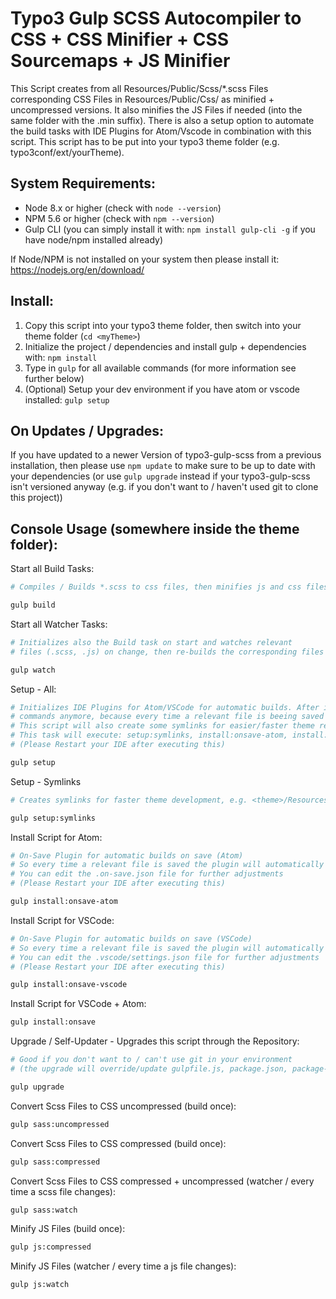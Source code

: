 # Typo3 Gulp SCSS Autocompiler to CSS + CSS Minifier + CSS Sourcemaps + JS Minifier

This Script creates from all Resources/Public/Scss/\*.scss Files corresponding CSS Files in Resources/Public/Css/ as minified + uncompressed versions. It also minifies the JS Files if needed (into the same folder with the .min suffix). There is also a setup option to automate the build tasks with IDE Plugins for Atom/Vscode in combination with this script. This script has to be put into your typo3 theme folder (e.g. typo3conf/ext/yourTheme).

## System Requirements:

- Node 8.x or higher (check with `node --version`)
- NPM 5.6 or higher (check with `npm --version`)
- Gulp CLI (you can simply install it with: `npm install gulp-cli -g` if you have node/npm installed already)

If Node/NPM is not installed on your system then please install it: https://nodejs.org/en/download/

## Install:

1. Copy this script into your typo3 theme folder, then switch into your theme folder (`cd <myTheme>`)
2. Initialize the project / dependencies and install gulp + dependencies with: `npm install`
3. Type in `gulp` for all available commands (for more information see further below)
4. (Optional) Setup your dev environment if you have atom or vscode installed: `gulp setup`

## On Updates / Upgrades:

If you have updated to a newer Version of typo3-gulp-scss from a previous installation, then please use `npm update` to make sure to be up to date with your dependencies (or use `gulp upgrade` instead if your typo3-gulp-scss isn't versioned anyway (e.g. if you don't want to / haven't used git to clone this project))

## Console Usage (somewhere inside the theme folder):

Start all Build Tasks:

```bash
# Compiles / Builds *.scss to css files, then minifies js and css files and creates css source maps

gulp build
```

Start all Watcher Tasks:

```bash
# Initializes also the Build task on start and watches relevant
# files (.scss, .js) on change, then re-builds the corresponding files

gulp watch
```

Setup - All:

```bash
# Initializes IDE Plugins for Atom/VSCode for automatic builds. After installing it, you won't need those console build/watch
# commands anymore, because every time a relevant file is beeing saved by Atom/VSCode the code will get build automatically
# This script will also create some symlinks for easier/faster theme resources handling (see the command gulp setup:symlinks)
# This task will execute: setup:symlinks, install:onsave-atom, install:onsave-vscode
# (Please Restart your IDE after executing this)

gulp setup
```

Setup - Symlinks

```bash
# Creates symlinks for faster theme development, e.g. <theme>/Resources/Images to fileadmin/<theme>/themeResources

gulp setup:symlinks
```

Install Script for Atom:

```bash
# On-Save Plugin for automatic builds on save (Atom)
# So every time a relevant file is saved the plugin will automatically execute the build command
# You can edit the .on-save.json file for further adjustments
# (Please Restart your IDE after executing this)

gulp install:onsave-atom
```

Install Script for VSCode:

```bash
# On-Save Plugin for automatic builds on save (VSCode)
# So every time a relevant file is saved the plugin will automatically execute the build command
# You can edit the .vscode/settings.json file for further adjustments
# (Please Restart your IDE after executing this)

gulp install:onsave-vscode
```

Install Script for VSCode + Atom:

```bash
gulp install:onsave
```

Upgrade / Self-Updater - Upgrades this script through the Repository:

```bash
# Good if you don't want to / can't use git in your environment
# (the upgrade will override/update gulpfile.js, package.json, package-lock.json and will start npm update)

gulp upgrade
```

Convert Scss Files to CSS uncompressed (build once):

```bash
gulp sass:uncompressed
```

Convert Scss Files to CSS compressed (build once):

```bash
gulp sass:compressed
```

Convert Scss Files to CSS compressed + uncompressed (watcher / every time a scss file changes):

```bash
gulp sass:watch
```

Minify JS Files (build once):

```bash
gulp js:compressed
```

Minify JS Files (watcher / every time a js file changes):

```bash
gulp js:watch
```

